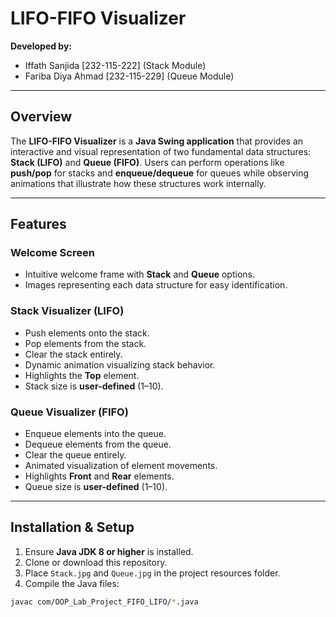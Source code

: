 # LIFO-FIFO Visualizer

**Developed by:**  
- Iffath Sanjida [232-115-222] (Stack Module)  
- Fariba Diya Ahmad [232-115-229] (Queue Module)  

---

## Overview
The **LIFO-FIFO Visualizer** is a **Java Swing application** that provides an interactive and visual representation of two fundamental data structures: **Stack (LIFO)** and **Queue (FIFO)**. Users can perform operations like **push/pop** for stacks and **enqueue/dequeue** for queues while observing animations that illustrate how these structures work internally.

---

## Features

### Welcome Screen
- Intuitive welcome frame with **Stack** and **Queue** options.  
- Images representing each data structure for easy identification.  

### Stack Visualizer (LIFO)
- Push elements onto the stack.  
- Pop elements from the stack.  
- Clear the stack entirely.  
- Dynamic animation visualizing stack behavior.  
- Highlights the **Top** element.  
- Stack size is **user-defined** (1–10).  

### Queue Visualizer (FIFO)
- Enqueue elements into the queue.  
- Dequeue elements from the queue.  
- Clear the queue entirely.  
- Animated visualization of element movements.  
- Highlights **Front** and **Rear** elements.  
- Queue size is **user-defined** (1–10).  

---

## Installation & Setup
1. Ensure **Java JDK 8 or higher** is installed.  
2. Clone or download this repository.  
3. Place `Stack.jpg` and `Queue.jpg` in the project resources folder.  
4. Compile the Java files:
```bash
javac com/OOP_Lab_Project_FIFO_LIFO/*.java
